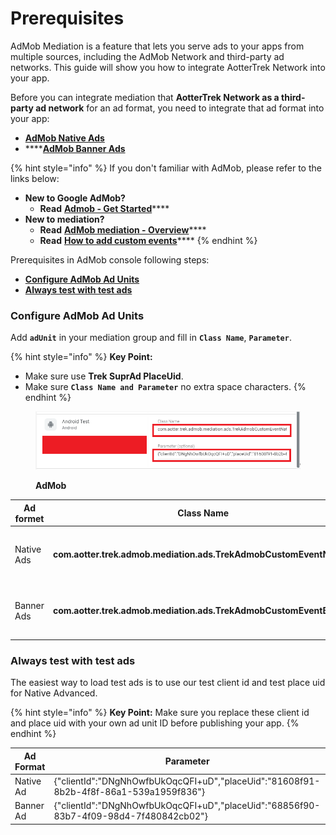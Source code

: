 # Prerequisites

AdMob Mediation is a feature that lets you serve ads to your apps from multiple sources, including the AdMob Network and third-party ad networks. This guide will show you how to integrate AotterTrek Network into your app.

Before you can integrate mediation that **AotterTrek Network as a third-party ad network** for an ad format, you need to integrate that ad format into your app:

* ****[**AdMob Native Ads**](https://developers.google.com/admob/android/native/start)****
* ****[**AdMob Banner Ads**](https://developers.google.com/admob/android/banner)

{% hint style="info" %}
If you don't familiar with AdMob, please refer to the links below:

* **New to Google AdMob?**&#x20;
  * **Read** [**Admob - Get Started**](https://developers.google.com/admob/android/quick-start)****
* **New to mediation?**&#x20;
  * **Read** [**AdMob mediation - Overview**](https://developers.google.com/admob/android/mediate)****
  * **Read** [**How to add custom events**](https://support.google.com/admob/answer/3083407?hl=zh-Hant\&ref\_topic=7383089)****
{% endhint %}

Prerequisites in AdMob console following steps:

* ****[**Configure AdMob Ad Units**](prerequisites.md#configure-admob-ad-units)****
* ****[**Always test with test ads**](prerequisites.md#always-test-with-test-ads)****

### Configure AdMob Ad Units

Add **`adUnit`** in your mediation group and fill in **`Class Name`**, **`Parameter`**.

{% hint style="info" %}
**Key Point:**&#x20;

* Make sure use **Trek SuprAd  PlaceUid**.
* Make sure **`Class Name and Parameter`** no extra space characters.
{% endhint %}

<figure><img src="../../../.gitbook/assets/admob.png" alt=""><figcaption><p><strong>AdMob</strong></p></figcaption></figure>

<table data-card-size="large" data-view="cards"><thead><tr><th>Ad formet</th><th>Class Name</th><th>Parameter</th><th data-type="select"></th></tr></thead><tbody><tr><td>Native Ads</td><td><strong>com.aotter.trek.admob.mediation.ads.TrekAdmobCustomEventNative</strong></td><td>{"clientId":"<strong>[Trek client id]</strong>","placeUid":"<strong>[Trek SuprAd PlaceUid]</strong>"}</td><td></td></tr><tr><td>Banner Ads</td><td><strong>com.aotter.trek.admob.mediation.ads.TrekAdmobCustomEventBanner</strong></td><td>{"clientId":"<strong>[Trek client id]</strong>","placeUid":"<strong>[Trek SuprAd PlaceUid]</strong>"}</td><td></td></tr></tbody></table>

### **Always test with test ads**

The easiest way to load test ads is to use our test client id and test place uid for Native Advanced.

{% hint style="info" %}
**Key Point:** Make sure you replace these client id and place uid with your own ad unit ID before publishing your app.
{% endhint %}

| Ad Format | Parameter                                                                             |
| --------- | ------------------------------------------------------------------------------------- |
| Native Ad | {"clientId":"DNgNhOwfbUkOqcQFI+uD","placeUid":"81608f91-8b2b-4f8f-86a1-539a1959f836"} |
| Banner Ad | {"clientId":"DNgNhOwfbUkOqcQFI+uD","placeUid":"68856f90-83b7-4f09-98d4-7f480842cb02"} |
